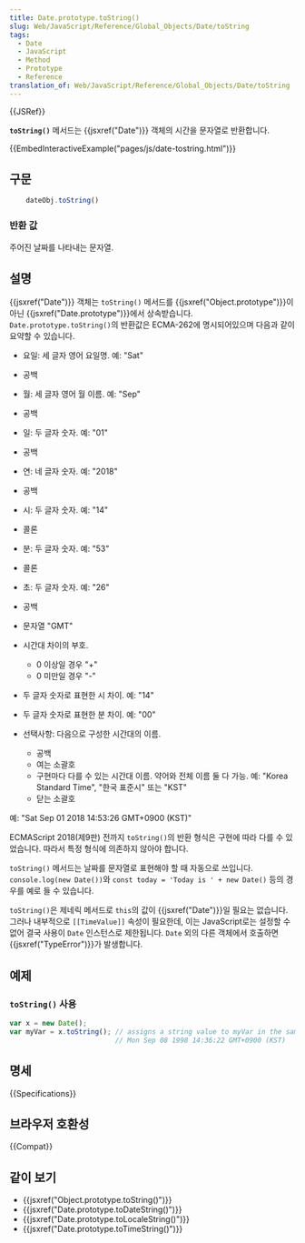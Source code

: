 ```yaml
---
title: Date.prototype.toString()
slug: Web/JavaScript/Reference/Global_Objects/Date/toString
tags:
  - Date
  - JavaScript
  - Method
  - Prototype
  - Reference
translation_of: Web/JavaScript/Reference/Global_Objects/Date/toString
---
```


{{JSRef}}

**`toString()`** 메서드는 {{jsxref("Date")}} 객체의 시간을 문자열로 반환합니다.

{{EmbedInteractiveExample("pages/js/date-tostring.html")}}

## 구문

```js
    dateObj.toString()
```

### 반환 값

주어진 날짜를 나타내는 문자열.

## 설명

{{jsxref("Date")}} 객체는 `toString()` 메서드를 {{jsxref("Object.prototype")}}이 아닌 {{jsxref("Date.prototype")}}에서 상속받습니다. `Date.prototype.toString()`의 반환값은 ECMA-262에 명시되어있으며 다음과 같이 요약할 수 있습니다.

- 요일: 세 글자 영어 요일명. 예: "Sat"
- 공백
- 월: 세 글자 영어 월 이름. 예: "Sep"
- 공백
- 일: 두 글자 숫자. 예: "01"
- 공백
- 연: 네 글자 숫자. 예: "2018"
- 공백
- 시: 두 글자 숫자. 예: "14"
- 콜론
- 분: 두 글자 숫자. 예: "53"
- 콜론
- 초: 두 글자 숫자. 예: "26"
- 공백
- 문자열 "GMT"
- 시간대 차이의 부호.

  - 0 이상일 경우 "+"
  - 0 미만일 경우 "-"

- 두 글자 숫자로 표현한 시 차이. 예: "14"
- 두 글자 숫자로 표현한 분 차이. 예: "00"
- 선택사항: 다음으로 구성한 시간대의 이름.

  - 공백
  - 여는 소괄호
  - 구현마다 다를 수 있는 시간대 이름. 약어와 전체 이름 둘 다 가능. 예: "Korea Standard Time", "한국 표준시" 또는 "KST"
  - 닫는 소괄호

예: "Sat Sep 01 2018 14:53:26 GMT+0900 (KST)"

ECMAScript 2018(제9판) 전까지 `toString()`의 반환 형식은 구현에 따라 다를 수 있었습니다. 따라서 특정 형식에 의존하지 않아야 합니다.

`toString()` 메서드는 날짜를 문자열로 표현해야 할 때 자동으로 쓰입니다. `console.log(new Date())`와 `const today = 'Today is ' + new Date()` 등의 경우를 예로 들 수 있습니다.

`toString()`은 제네릭 메서드로 `this`의 값이 {{jsxref("Date")}}일 필요는 없습니다. 그러나 내부적으로 `[[TimeValue]]` 속성이 필요한데, 이는 JavaScript로는 설정할 수 없어 결국 사용이 `Date` 인스턴스로 제한됩니다. `Date` 외의 다른 객체에서 호출하면 {{jsxref("TypeError")}}가 발생합니다.

## 예제

### `toString()` 사용

```js
var x = new Date();
var myVar = x.toString(); // assigns a string value to myVar in the same format as:
                          // Mon Sep 08 1998 14:36:22 GMT+0900 (KST)
```

## 명세

{{Specifications}}

## 브라우저 호환성

{{Compat}}

## 같이 보기

- {{jsxref("Object.prototype.toString()")}}
- {{jsxref("Date.prototype.toDateString()")}}
- {{jsxref("Date.prototype.toLocaleString()")}}
- {{jsxref("Date.prototype.toTimeString()")}}
